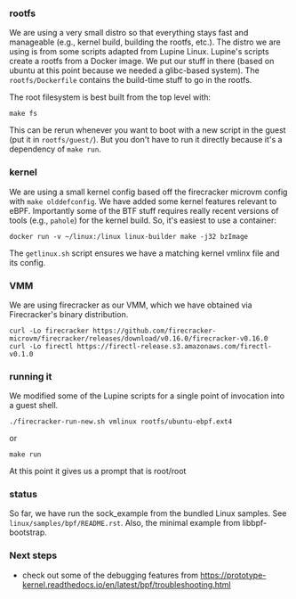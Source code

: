 

### rootfs

We are using a very small distro so that everything stays fast and
manageable (e.g., kernel build, building the rootfs, etc.).  The
distro we are using is from some scripts adapted from Lupine Linux.
Lupine's scripts create a rootfs from a Docker image.  We put our
stuff in there (based on ubuntu at this point because we needed a
glibc-based system).  The `rootfs/Dockerfile` contains the build-time
stuff to go in the rootfs.

The root filesystem is best built from the top level with:

    make fs

This can be rerun whenever you want to boot with a new script in the
guest (put it in `rootfs/guest/`).  But you don't have to run it
directly because it's a dependency of `make run`.

### kernel

We are using a small kernel config based off the firecracker microvm
config with `make olddefconfig`.  We have added some kernel features
relevant to eBPF.  Importantly some of the BTF stuff requires really
recent versions of tools (e.g., `pahole`) for the kernel build.  So,
it's easiest to use a container:

    docker run -v ~/linux:/linux linux-builder make -j32 bzImage

The `getlinux.sh` script ensures we have a matching
kernel vmlinx file and its config.  

### VMM

We are using firecracker as our VMM, which we have obtained via
Firecracker's binary distribution.  

    curl -Lo firecracker https://github.com/firecracker-microvm/firecracker/releases/download/v0.16.0/firecracker-v0.16.0
    curl -Lo firectl https://firectl-release.s3.amazonaws.com/firectl-v0.1.0

### running it

We modified some of the Lupine scripts for a single point of
invocation into a guest shell.

    ./firecracker-run-new.sh vmlinux rootfs/ubuntu-ebpf.ext4

or

    make run

At this point it gives us a prompt that is root/root

### status

So far, we have run the sock_example from the bundled Linux samples.
See `linux/samples/bpf/README.rst`.  Also, the minimal example from
libbpf-bootstrap.

### Next steps

- check out some of the debugging features from https://prototype-kernel.readthedocs.io/en/latest/bpf/troubleshooting.html

